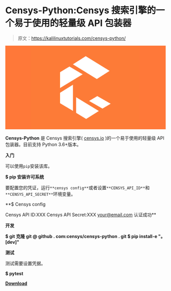 # Censys-Python:Censys 搜索引擎的一个易于使用的轻量级 API 包装器

> 原文：<https://kalilinuxtutorials.com/censys-python/>

[![Censys-Python : An Easy-To-Use & Lightweight API Wrapper For The Censys Search Engine](img/d423da375d5878e585483bc619786740.png "Censys-Python : An Easy-To-Use & Lightweight API Wrapper For The Censys Search Engine")](https://1.bp.blogspot.com/-1VslA1054r8/X-pNJUqIfxI/AAAAAAAAIOg/eYEL83d3ZiQMeWekVL2Wt_x1ijucNl88ACLcBGAsYHQ/s728/Censys%25281%2529.png)

**Censys-Python** 是 Censys 搜索引擎( [censys.io](https://censys.io/) )的一个易于使用的轻量级 API 包装器。目前支持 Python 3.6+版本。

**入门**

可以使用`pip`安装该库。

**$ pip 安装许可系统**

要配置您的凭证，运行`**censys config**`或者设置`**CENSYS_API_ID**`和`**CENSYS_API_SECRET**`环境变量。

**$ Censys config

Censys API ID:XXX
Censys API Secret:XXX
your@email.com 认证成功**

**开发**

**$ git 克隆 git @ github . com:censys/censys-python . git
$ pip install-e "。[dev]"**

**测试**

测试需要设置凭据。

**$ pytest**

[**Download**](https://github.com/censys/censys-python)
